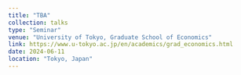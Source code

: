 ```yaml
---
title: "TBA"
collection: talks
type: "Seminar"
venue: "University of Tokyo, Graduate School of Economics"
link: https://www.u-tokyo.ac.jp/en/academics/grad_economics.html
date: 2024-06-11
location: "Tokyo, Japan"
---
```

